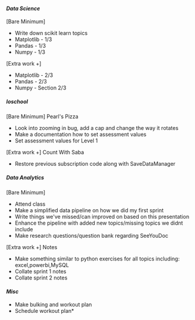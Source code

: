 #### *Data Science*
[Bare Minimum]
* Write down scikit learn topics
* Matplotlib - 1/3
* Pandas - 1/3
* Numpy - 1/3

[Extra work +]
* Matplotlib - 2/3
* Pandas - 2/3
* Numpy - Section 2/3

##### *Ioschool*
[Bare Minimum]
Pearl's Pizza
* Look into zooming in bug, add a cap and change the way it rotates
* Make a documentation how to set assessment values
* Set assessment values for Level 1

[Extra work +]
Count With Saba
* Restore previous subscription code along with SaveDataManager

##### *Data Analytics*
[Bare Minimum]
* Attend class
* Make a simplified data pipeline on how we did my first sprint
* Write things we've missed/can improved on based on this presentation
* Enhance the pipeline with added new topics/missing topics we didnt include
* Make research questions/question bank regarding SeeYouDoc

[Extra work +]
Notes
* Make something similar to python exercises for all topics including: excel,powerbi,MySQL
* Collate sprint 1 notes 
* Collate sprint 2 notes

#### *Misc*
* Make bulking and workout plan
* Schedule workout plan*